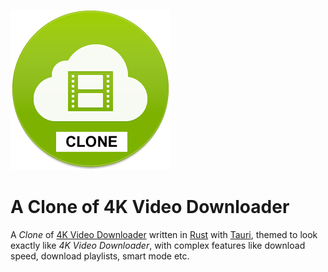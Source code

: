 ![Logo](./src/assets/logo.png) 
# A Clone of 4K Video Downloader

A *Clone* of [4K Video Downloader](https://www.4kdownload.com/-arokg/video-downloader) written in [Rust](https://www.rust-lang.org/) with [Tauri](https://tauri.app/), themed to look exactly like *4K Video Downloader*, with complex features like download speed, download playlists, smart mode etc.